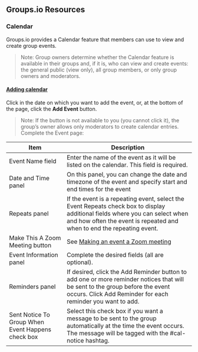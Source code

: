 ## Groups.io Resources

### Calendar
Groups.io provides a Calendar feature that members can use to view and create group events.
> Note: Group owners determine whether the Calendar feature is available in their groups and, if it is, who can view and create events: the general public (view only), all group members, or only group owners and moderators.

#### [Adding calendar ](https://groups.io/helpcenter/membersmanual/1/working-with-calendars/adding-calendar-events)
Click in the date on which you want to add the event, or, at the bottom of the page, click the **Add Event** button.
> Note: If the button is not available to you (you cannot click it), the group’s owner allows only moderators to create calendar entries.
Complete the Event page:

| Item      | Description |
| ----------- | ----------- |
| Event Name field| Enter the name of the event as it will be listed on the calendar. This field is required.|
| Date and Time panel | On this panel, you can change the date and timezone of the event and specify start and end times for the event|
| Repeats panel   | If the event is a repeating event, select the Event Repeats check box to display additional fields where you can select when and how often the event is repeated and when to end the repeating event.|
| Make This A Zoom Meeting button   | See [Making an event a Zoom meeting](https://groups.io/helpcenter/membersmanual/1/working-with-calendars/making-an-event-a-zoom-meeting) |
| Event Information panel   | Complete the desired fields (all are optional). |
| Reminders panel   | If desired, click the Add Reminder button to add one or more reminder notices that will be sent to the group before the event occurs. Click Add Reminder for each reminder you want to add.|
| Sent Notice To Group When Event Happens check box  | Select this check box if you want a message to be sent to the group automatically at the time the event occurs. The message will be tagged with the #cal-notice hashtag. |


